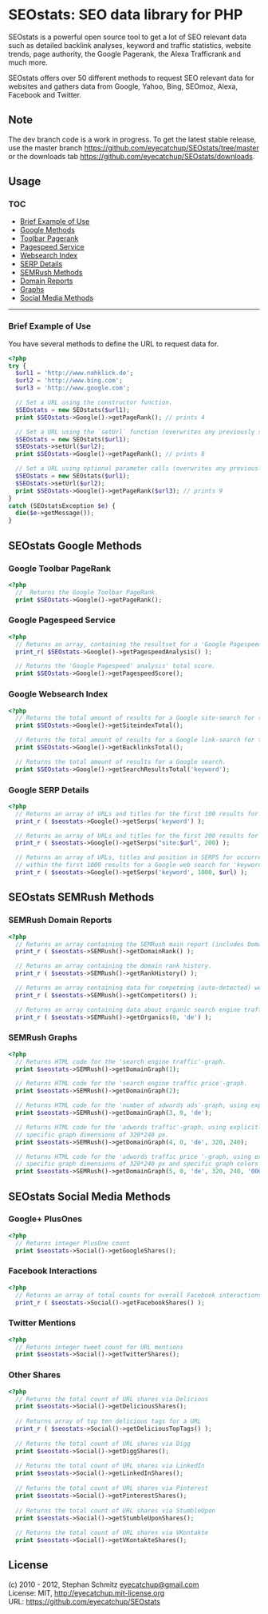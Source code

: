 # SEOstats: SEO data library for PHP

SEOstats is a powerful open source tool to get a lot of SEO relevant data such as detailed backlink analyses, keyword and traffic statistics, website trends, page authority, the Google Pagerank, the Alexa Trafficrank and much more.

SEOstats offers over 50 different methods to request SEO relevant data for websites and gathers data from Google, Yahoo, Bing, SEOmoz, Alexa, Facebook and Twitter.

## Note

The dev branch code is a work in progress. To get the latest stable release, use the master branch https://github.com/eyecatchup/SEOstats/tree/master or the downloads tab https://github.com/eyecatchup/SEOstats/downloads.

## Usage

### TOC

* <a href='#brief-example-of-use'>Brief Example of Use</a>  
* <a href='#seostats-google-methods'>Google Methods</a>   
 * <a href='#google-toolbar-pagerank'>Toolbar Pagerank</a>   
 * <a href='#google-pagespeed-service'>Pagespeed Service</a>   
 * <a href='#google-websearch-index'>Websearch Index</a>   
 * <a href='#google-serp-details'>SERP Details</a>   
* <a href='#seostats-semrush-methods'>SEMRush Methods</a>   
 * <a href='#semrush-domain-reports'>Domain Reports</a>   
 * <a href='#semrush-graphs'>Graphs</a>   
* <a href='#seostats-social-media-methods'>Social Media Methods</a>  

<hr>   
 
### Brief Example of Use
You have several methods to define the URL to request data for.
```php
<?php
try {
  $url1 = 'http://www.nahklick.de';
  $url2 = 'http://www.bing.com';
  $url3 = 'http://www.google.com';

  // Set a URL using the constructor function.
  $SEOstats = new SEOstats($url1);
  print $SEOstats->Google()->getPageRank(); // prints 4

  // Set a URL using the `setUrl` function (overwrites any previously set URL). Eg:
  $SEOstats = new SEOstats($url1);
  $SEOstats->setUrl($url2);
  print $SEOstats->Google()->getPageRank(); // prints 8

  // Set a URL using optional parameter calls (overwrites any previously set URL). Eg:
  $SEOstats = new SEOstats($url1);
  $SEOstats->setUrl($url2);
  print $SEOstats->Google()->getPageRank($url3); // prints 9
}
catch (SEOstatsException $e) {
  die($e->getMessage());
}
```

## SEOstats Google Methods

### Google Toolbar PageRank

```php
<?php
  //  Returns the Google Toolbar PageRank.
  print $SEOstats->Google()->getPageRank();
```

### Google Pagespeed Service

```php
<?php
  // Returns an array, containing the resultset for a 'Google Pagespeed' analysis.
  print_r( $SEOstats->Google()->getPagespeedAnalysis() );

  // Returns the 'Google Pagespeed' analysis' total score.
  print $SEOstats->Google()->getPagespeedScore();
```

### Google Websearch Index

```php
<?php
  // Returns the total amount of results for a Google site-search for the object URL.
  print $SEOstats->Google()->getSiteindexTotal();

  // Returns the total amount of results for a Google link-search for the object URL.
  print $SEOstats->Google()->getBacklinksTotal();

  // Returns the total amount of results for a Google search.
  print $SEOstats->Google()->getSearchResultsTotal('keyword');
```

### Google SERP Details

```php
<?php
  // Returns an array of URLs and titles for the first 100 results for a Google web search for 'keyword'.
  print_r ( $seostats->Google()->getSerps('keyword') );

  // Returns an array of URLs and titles for the first 200 results for a Google site-search for $url.
  print_r ( $seostats->Google()->getSerps("site:$url", 200) );

  // Returns an array of URLs, titles and position in SERPS for occurrences of $url
  // within the first 1000 results for a Google web search for 'keyword'.
  print_r ( $seostats->Google()->getSerps('keyword', 1000, $url) );
```

## SEOstats SEMRush Methods

### SEMRush Domain Reports

```php
<?php
  // Returns an array containing the SEMRush main report (includes DomainRank, Traffic- & Ads-Data)
  print_r ( $seostats->SEMRush()->getDomainRank() );

  // Returns an array containing the domain rank history.
  print_r ( $seostats->SEMRush()->getRankHistory() );

  // Returns an array containing data for competeing (auto-detected) websites.
  print_r ( $seostats->SEMRush()->getCompetitors() );

  // Returns an array containing data about organic search engine traffic, using explicitly SEMRush's german database.
  print_r ( $seostats->SEMRush()->getOrganics(0, 'de') );
```

### SEMRush Graphs

```php
<?php
  // Returns HTML code for the 'search engine traffic'-graph.
  print $seostats->SEMRush()->getDomainGraph(1);

  // Returns HTML code for the 'search engine traffic price'-graph.
  print $seostats->SEMRush()->getDomainGraph(2);

  // Returns HTML code for the 'number of adwords ads'-graph, using explicitly SEMRush's german database.
  print $seostats->SEMRush()->getDomainGraph(3, 0, 'de');

  // Returns HTML code for the 'adwords traffic'-graph, using explicitly SEMRush's german database and
  // specific graph dimensions of 320*240 px.
  print $seostats->SEMRush()->getDomainGraph(4, 0, 'de', 320, 240);

  // Returns HTML code for the 'adwords traffic price '-graph, using explicitly SEMRush's german database,
  // specific graph dimensions of 320*240 px and specific graph colors (black lines and red dots for data points).
  print $seostats->SEMRush()->getDomainGraph(5, 0, 'de', 320, 240, '000000', 'ff0000');
```

## SEOstats Social Media Methods

### Google+ PlusOnes

```php
<?php
  // Returns integer PlusOne count
  print $seostats->Social()->getGoogleShares();
```

### Facebook Interactions

```php
<?php
  // Returns an array of total counts for overall Facebook interactions count, shares, likes, comments and clicks.
  print_r ( $seostats->Social()->getFacebookShares() );
```

### Twitter Mentions

```php
<?php
  // Returns integer tweet count for URL mentions
  print $seostats->Social()->getTwitterShares();
```

### Other Shares

```php
<?php
  // Returns the total count of URL shares via Delicious
  print $seostats->Social()->getDeliciousShares();
  
  // Returns array of top ten delicious tags for a URL
  print_r ( $seostats->Social()->getDeliciousTopTags() );
  
  // Returns the total count of URL shares via Digg
  print $seostats->Social()->getDiggShares();
  
  // Returns the total count of URL shares via LinkedIn
  print $seostats->Social()->getLinkedInShares();
  
  // Returns the total count of URL shares via Pinterest
  print $seostats->Social()->getPinterestShares();
  
  // Returns the total count of URL shares via StumbleUpon
  print $seostats->Social()->getStumbleUponShares();
  
  // Returns the total count of URL shares via VKontakte
  print $seostats->Social()->getVKontakteShares();
```

## License

(c) 2010 - 2012, Stephan Schmitz eyecatchup@gmail.com   
License: MIT, http://eyecatchup.mit-license.org   
URL: https://github.com/eyecatchup/SEOstats   
